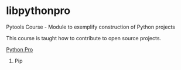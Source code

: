 # libpythonpro
Pytools Course - Module to exemplify construction of Python projects

This course is taught how to contribute to open source projects.

[Python Pro](https://python.pro.br)

1. Pip
